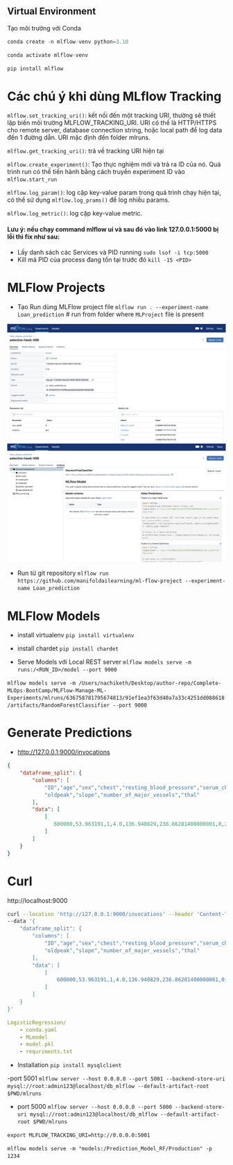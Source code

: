 
## Virtual Environment
Tạo môi trường với Conda

```python
conda create -n mlflow-venv python=3.10
```

```python
conda activate mlflow-venv
```

```python
pip install mlflow
```

# Các chú ý khi dùng MLflow Tracking
`mlflow.set_tracking_uri()`: kết nối đến một tracking URI, thường sẽ thiết lập biến môi trường MLFLOW_TRACKING_URI. URI có thể là HTTP/HTTPS cho remote server, database connection string, hoặc local path để log data đến 1 đường dẫn. URI mặc định đến folder mlruns.

`mlflow.get_tracking_uri()`: trả về tracking URI hiện tại

`mlflow.create_experiment()`: Tạo thực nghiệm mới và trả ra ID của nó. Quá trình run có thể tiến hành bằng cách truyền experiment ID vào `mlflow.start_run`

`mlflow.log_param()`: log cặp key-value param trong quá trình chạy hiện tại, có thể sử dụng `mlflow.log_prams()` để log nhiều params.

`mlflow.log_metric()`: log cặp key-value metric.

#### Lưu ý: nếu chạy command mlflow ui và sau đó vào link 127.0.0.1:5000 bị lỗi thì fix như sau:
- Lấy danh sách các Services và PID running
`sudo lsof -i tcp:5000 `
- Kill mã PID của process đang tồn tại trước đó
`kill -15 <PID>`

# MLFlow Projects

- Tạo Run dùng MLFlow project file
`mlflow run . --experiment-name Loan_prediction`  # run from folder where `MLProject` file is present

![result_1](result_1.png)
![result_2](result_2.png)

- Run từ git repository
`mlflow run https://github.com/manifoldailearning/ml-flow-project --experiment-name Loan_prediction` 

# MLFlow Models
- install virtualenv
`pip install virtualenv`

- install chardet
`pip install chardet`

- Serve Models với Local REST server
`mlflow models serve -m runs:/<RUN_ID>/model --port 9000`

`mlflow models serve -m /Users/nachiketh/Desktop/author-repo/Complete-MLOps-BootCamp/MLFlow-Manage-ML-Experiments/mlruns/636758781795674813/91ef1ea3f63d40a7a33c4251dd088618/artifacts/RandomForestClassifier --port 9000`

# Generate Predictions
- http://127.0.0.1:9000/invocations

```json
{
    "dataframe_split": {
        "columns": [
            "ID","age","sex","chest","resting_blood_pressure","serum_cholestoral","fasting_blood_sugar","resting_electrocardiographic_results","maximum_heart_rate_achieved","exercise_induced_angina",
            "oldpeak","slope","number_of_major_vessels","thal"
        ],
        "data": [
            [
               600000,53.963191,1,4.0,136.940829,236.86281400000001,0,2,143.961525,1,0.7111,1,2,7
            ]
        ]
    }
}
```

# Curl

http://localhost:9000

```bash
curl --location 'http://127.0.0.1:9000/invocations' --header 'Content-Type: application/json' \
--data '{
    "dataframe_split": {
        "columns": [
            "ID","age","sex","chest","resting_blood_pressure","serum_cholestoral","fasting_blood_sugar","resting_electrocardiographic_results","maximum_heart_rate_achieved","exercise_induced_angina",
            "oldpeak","slope","number_of_major_vessels","thal"
        ],
        "data": [
            [
                600000,53.963191,1,4.0,136.940829,236.86281400000001,0,2,143.961525,1,0.7111,1,2,7
            ]
        ]
    }
}'
```
```yaml
LogisticRegression/
    - conda.yaml
    - MLmodel
    - model.pkl
    - requriments.txt
```

- Installation
`pip install mysqlclient`

-port 5001
`mlflow server --host 0.0.0.0 --port 5001 --backend-store-uri mysql://root:admin123@localhost/db_mlflow --default-artifact-root $PWD/mlruns`

- port 5000
`mlflow server --host 0.0.0.0 --port 5000 --backend-store-uri mysql://root:admin123@localhost/db_mlflow --default-artifact-root $PWD/mlruns`

`export MLFLOW_TRACKING_URI=http://0.0.0.0:5001`

`mlflow models serve -m "models:/Prediction_Model_RF/Production" -p 1234`
